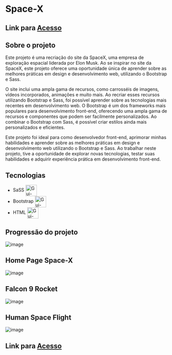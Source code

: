# Space-X

## Link para [Acesso](https://athena272.github.io/space-x/)

## Sobre o projeto 

Este projeto é uma recriação do site da SpaceX, uma empresa de exploração espacial liderada por Elon Musk. Ao se inspirar no site da SpaceX, este projeto oferece uma oportunidade única de aprender sobre as melhores práticas em design e desenvolvimento web, utilizando o Bootstrap e Sass.
 
O site inclui uma ampla gama de recursos, como carrosséis de imagens, vídeos incorporados, animações e muito mais. Ao recriar esses recursos utilizando Bootstrap e Sass, foi possível aprender sobre as tecnologias mais recentes em desenvolvimento web. O Bootstrap é um dos frameworks mais populares para desenvolvimento front-end, oferecendo uma ampla gama de recursos e componentes que podem ser facilmente personalizados. Ao combinar o Bootstrap com Sass, é possível criar estilos ainda mais personalizados e eficientes.

Este projeto foi ideal para como desenvolvedor front-end, aprimorar minhas habilidades e aprender sobre as melhores práticas em design e desenvolvimento web utilizando o Bootstrap e Sass. Ao trabalhar neste projeto, tive a oportunidade de explorar novas tecnologias, testar suas habilidades e adquirir experiência prática em desenvolvimento front-end.

## Tecnologias 
- SaSS <img align="center" alt="Gui-Sass" height="35" width="35" src="https://cdn.jsdelivr.net/gh/devicons/devicon/icons/sass/sass-original.svg"> 
- Bootstrap <img align="center" alt="Gui-Bootstrap" height="35" width="35" src="https://cdn.jsdelivr.net/gh/devicons/devicon/icons/bootstrap/bootstrap-original.svg" />
- HTML <img align="center" alt="Gui-Html" height="35" width="35" src="https://cdn.jsdelivr.net/gh/devicons/devicon/icons/html5/html5-original.svg"> 

## Progressão do projeto
![image](https://user-images.githubusercontent.com/58920070/233824287-9340fda8-61a3-4a38-a173-3adb17817c2f.png)

## Home Page Space-X
![image](https://user-images.githubusercontent.com/58920070/233824322-8756a48f-5fca-4079-808f-5781a39cbcaf.png)

## Falcon 9 Rocket
![image](https://user-images.githubusercontent.com/58920070/233824532-e4868bd3-104c-4318-9e4b-5c94723824ec.png)

## Human Space Flight
![image](https://user-images.githubusercontent.com/58920070/233824594-88dd12ba-2249-4f8d-acce-45025ec7e578.png)

## Link para [Acesso](https://athena272.github.io/space-x/)
